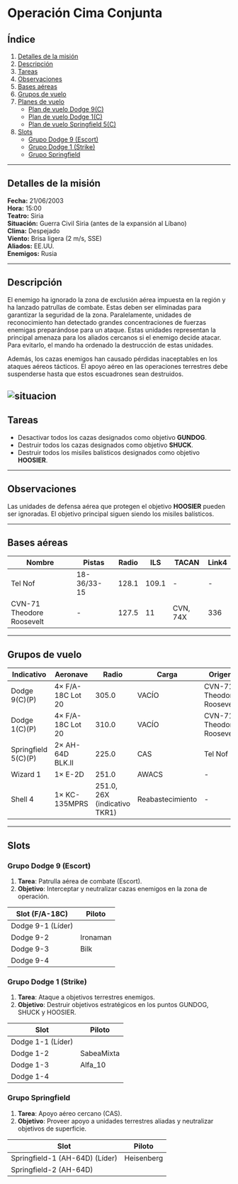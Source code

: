 # Operación Cima Conjunta

## Índice
1. [Detalles de la misión](#detalles-de-la-mision)
2. [Descripción](#descripcion)
3. [Tareas](#tareas)
4. [Observaciones](#observaciones)
5. [Bases aéreas](#bases-aereas)
6. [Grupos de vuelo](#grupos-de-vuelo)
7. [Planes de vuelo](#planes-de-vuelo)
   - [Plan de vuelo Dodge 9(C)](#plan-de-vuelo-dodge-9c)
   - [Plan de vuelo Dodge 1(C)](#plan-de-vuelo-dodge-1c)
   - [Plan de vuelo Springfield 5(C)](#plan-de-vuelo-springfield-5c)
8. [Slots](#slots)
   - [Grupo Dodge 9 (Escort)](#grupo-dodge-9-cap)
   - [Grupo Dodge 1 (Strike)](#grupo-dodge-1-strike)
   - [Grupo Springfield](#grupo-springfield)

---

## Detalles de la misión
**Fecha:** 21/06/2003  
**Hora:** 15:00  
**Teatro:** Siria  
**Situación:** Guerra Civil Siria (antes de la expansión al Líbano)  
**Clima:** Despejado  
**Viento:** Brisa ligera (2 m/s, SSE)  
**Aliados:** EE.UU.  
**Enemigos:** Rusia  

---

## Descripción

El enemigo ha ignorado la zona de exclusión aérea impuesta en la región y ha lanzado patrullas de combate. Estas deben ser eliminadas para garantizar la seguridad de la zona. Paralelamente, unidades de reconocimiento han detectado grandes concentraciones de fuerzas enemigas preparándose para un ataque. Estas unidades representan la principal amenaza para los aliados cercanos si el enemigo decide atacar. Para evitarlo, el mando ha ordenado la destrucción de estas unidades. 

Además, los cazas enemigos han causado pérdidas inaceptables en los ataques aéreos tácticos. El apoyo aéreo en las operaciones terrestres debe suspenderse hasta que estos escuadrones sean destruidos.

![situacion](https://i.ibb.co/1t5CnJQb/situacion.png)
---

## Tareas
- Desactivar todos los cazas designados como objetivo **GUNDOG**.
- Destruir todos los cazas designados como objetivo **SHUCK**.
- Destruir todos los misiles balísticos designados como objetivo **HOOSIER**.

---

## Observaciones
Las unidades de defensa aérea que protegen el objetivo **HOOSIER** pueden ser ignoradas. El objetivo principal siguen siendo los misiles balísticos.

---

## Bases aéreas
| Nombre | Pistas | Radio | ILS | TACAN | Link4 |
|--------|--------|-------|-----|-------|-------|
| Tel Nof | 18-36/33-15 | 128.1 | 109.1 | - | - |
| CVN-71 Theodore Roosevelt | - | 127.5 | 11 | CVN, 74X | 336 |

---

## Grupos de vuelo
| Indicativo | Aeronave | Radio | Carga | Origen |
|------------|----------|-------|-------|--------|
| Dodge 9(C)(P) | 4× F/A-18C Lot 20 | 305.0 | VACÍO | CVN-71 Theodore Roosevelt |
| Dodge 1(C)(P) | 4× F/A-18C Lot 20 | 310.0 | VACÍO | CVN-71 Theodore Roosevelt |
| Springfield 5(C)(P) | 2× AH-64D BLK.II | 225.0 | CAS | Tel Nof |
| Wizard 1 | 1× E-2D | 251.0 | AWACS | - |
| Shell 4 | 1× KC-135MPRS | 251.0, 26X (indicativo TKR1) | Reabastecimiento | - |

---

## Slots

### Grupo Dodge 9 (Escort)
1. **Tarea**: Patrulla aérea de combate (Escort).
2. **Objetivo**: Interceptar y neutralizar cazas enemigos en la zona de operación.

| Slot (F/A-18C) | Piloto |
|------|--------|
| Dodge 9-1 (Líder) |        |
| Dodge 9-2 |   Ironaman     |
| Dodge 9-3 |    Bilk    |
| Dodge 9-4 |        |

### Grupo Dodge 1 (Strike)
1. **Tarea**: Ataque a objetivos terrestres enemigos.
2. **Objetivo**: Destruir objetivos estratégicos en los puntos GUNDOG, SHUCK y HOOSIER.

| Slot | Piloto |
|------|--------|
| Dodge 1-1 (Líder) |        |
| Dodge 1-2 |    SabeaMixta    |
| Dodge 1-3 |    Alfa_10    |
| Dodge 1-4 |        |

### Grupo Springfield
1. **Tarea**: Apoyo aéreo cercano (CAS).
2. **Objetivo**: Proveer apoyo a unidades terrestres aliadas y neutralizar objetivos de superficie.

| Slot | Piloto |
|------|--------|
| Springfield-1 (AH-64D) (Líder) |    Heisenberg    |
| Springfield-2 (AH-64D) |        |
